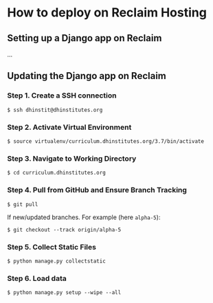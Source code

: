 # How to deploy on Reclaim Hosting

## Setting up a Django app on Reclaim

...

## Updating the Django app on Reclaim

### Step 1. Create a SSH connection

```console
$ ssh dhinstit@dhinstitutes.org
```

### Step 2. Activate Virtual Environment

```console
$ source virtualenv/curriculum.dhinstitutes.org/3.7/bin/activate
```

### Step 3. Navigate to Working Directory

```console
$ cd curriculum.dhinstitutes.org
```

### Step 4. Pull from GitHub and Ensure Branch Tracking

```console
$ git pull
```

If new/updated branches. For example (here `alpha-5`):

```console
$ git checkout --track origin/alpha-5
```

### Step 5. Collect Static Files

```console
$ python manage.py collectstatic
```

### Step 6. Load data

```console
$ python manage.py setup --wipe --all
```